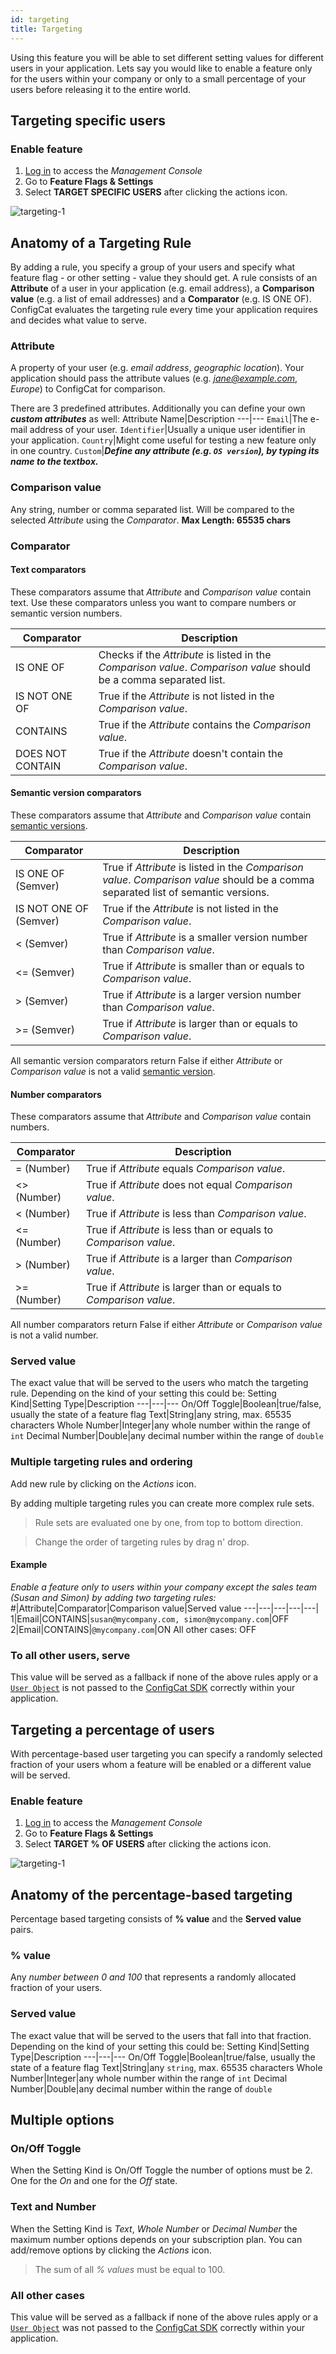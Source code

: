 ```yaml
---
id: targeting
title: Targeting
---
```

Using this feature you will be able to set different setting values for different users in your application. Lets say you would like to enable a feature only for the users within your company  or only to a small percentage of your users before releasing it to the entire world.

## Targeting specific users
### Enable feature
1. <a href="https://app.configcat.com/login" target="_blank">Log in</a> to access the *Management Console*
2. Go to **Feature Flags & Settings**
3. Select **TARGET SPECIFIC USERS** after clicking the actions icon.

![targeting-1](assets/targeting-1.png)

## Anatomy of a Targeting Rule
By adding a rule, you specify a group of your users and specify what feature flag - or other setting - value they should get. A rule consists of an **Attribute** of a user in your application (e.g. email address), a **Comparison value** (e.g. a list of email addresses) and a **Comparator** (e.g. IS ONE OF). ConfigCat evaluates the targeting rule every time your application requires and decides what value to serve.

### Attribute
A property of your user (e.g. *email address*, *geographic location*). Your application should pass the attribute values (e.g. *jane@example.com*, *Europe*) to ConfigCat for comparison.

There are 3 predefined attributes. Additionally you can define your own ***custom attributes*** as well:
Attribute Name|Description
---|---
`Email`|The e-mail address of your user.
`Identifier`|Usually a unique user identifier in your application.
`Country`|Might come useful for testing a new feature only in one country.
`Custom`|***Define any attribute (e.g. `OS version`), by typing its name to the textbox.***

### Comparison value
Any string, number or comma separated list. Will be compared to the selected *Attribute* using the *Comparator*. **Max Length: 65535 chars**

### Comparator

#### Text comparators

These comparators assume that *Attribute* and *Comparison value* contain text. Use these comparators unless you want to compare numbers or semantic version numbers.

Comparator|Description
---|---
IS ONE OF|Checks if the *Attribute* is listed in the *Comparison value*. *Comparison value* should be a comma separated list.
IS NOT ONE OF|True if the *Attribute* is not listed in the *Comparison value*.
CONTAINS|True if the *Attribute* contains the *Comparison value*.
DOES NOT CONTAIN|True if the *Attribute* doesn't contain the *Comparison value*.

#### Semantic version comparators

These comparators assume that *Attribute* and *Comparison value* contain <a target="_blank" href="https://semver.org/">semantic versions</a>.

Comparator|Description
---|---
IS ONE OF (Semver)|True if *Attribute* is listed in the *Comparison value*. *Comparison value* should be a comma separated list of semantic versions.
IS NOT ONE OF (Semver)|True if the *Attribute* is not listed in the *Comparison value*.
< (Semver)|True if *Attribute* is a smaller version number than *Comparison value*.
<= (Semver)|True if *Attribute* is smaller than or equals to *Comparison value*. 
\> (Semver)|True if *Attribute* is a larger version number than *Comparison value*.
\>= (Semver)|True if *Attribute* is larger than or equals to *Comparison value*. 

All semantic version comparators return False if either *Attribute* or *Comparison value* is not a valid <a target="_blank" href="https://semver.org/">semantic version</a>.

#### Number comparators

These comparators assume that *Attribute* and *Comparison value* contain numbers. 

Comparator|Description
---|---
= (Number)|True if *Attribute* equals *Comparison value*.
<> (Number)|True if *Attribute* does not equal *Comparison value*.
< (Number)|True if *Attribute* is less than *Comparison value*.
<= (Number)|True if *Attribute* is less than or equals to *Comparison value*. 
\> (Number)|True if *Attribute* is a larger than *Comparison value*.
\>= (Number)|True if *Attribute* is larger than or equals to *Comparison value*. 

All number comparators return False if either *Attribute* or *Comparison value* is not a valid number.

### Served value
The exact value that will be served to the users who match the targeting rule. Depending on the kind of your setting this could be:
Setting Kind|Setting Type|Description
---|---|---
On/Off Toggle|Boolean|true/false, usually the state of a feature flag
Text|String|any string, max. 65535 characters
Whole Number|Integer|any whole number within the range of `int`
Decimal Number|Double|any decimal number within the range of `double`

### Multiple targeting rules and ordering
Add new rule by clicking on the *Actions* icon.

By adding multiple targeting rules you can create more complex rule sets.
>Rule sets are evaluated one by one, from top to bottom direction.

>Change the order of targeting rules by drag n' drop.

#### Example
*Enable a feature only to users within your company except the sales team (Susan and Simon) by adding two targeting rules:*
#|Attribute|Comparator|Comparison value|Served value
---|---|---|---|---|
1|Email|CONTAINS|`susan@mycompany.com, simon@mycompany.com`|OFF
2|Email|CONTAINS|`@mycompany.com`|ON
All other cases: OFF

### To all other users, serve
This value will be served as a fallback if none of the above rules apply or a [`User Object`](advanced/user-object.md) is not passed to the [ConfigCat SDK](sdk-reference/overview.md) correctly within your application.

## Targeting a percentage of users
With percentage-based user targeting you can specify a randomly selected fraction of your users whom a feature will be enabled or a different value will be served.

### Enable feature
1. <a href="https://app.configcat.com/login" target="_blank">Log in</a> to access the *Management Console*
2. Go to **Feature Flags & Settings**
3. Select **TARGET % OF USERS** after clicking the actions icon.

![targeting-1](assets/targeting-1.png)

## Anatomy of the percentage-based targeting
Percentage based targeting consists of **% value** and the **Served value** pairs.
### % value
Any *number between 0 and 100* that represents a randomly allocated fraction of your users.
### Served value
The exact value that will be served to the users that fall into that fraction. Depending on the kind of your setting this could be:
Setting Kind|Setting Type|Description
---|---|---
On/Off Toggle|Boolean|true/false, usually the state of a feature flag
Text|String|any `string`, max. 65535 characters
Whole Number|Integer|any whole number within the range of `int`
Decimal Number|Double|any decimal number within the range of `double`

## Multiple options
### On/Off Toggle
When the Setting Kind is On/Off Toggle the number of options must be 2. One for the *On* and one for the *Off* state.
### Text and Number
When the Setting Kind is *Text*, *Whole Number* or *Decimal Number* the maximum number options depends on your subscription plan. You can add/remove options by clicking the *Actions* icon.

> The sum of all *% values* must be equal to 100.

### All other cases
This value will be served as a fallback if none of the above rules apply or a [`User Object`](advanced/user-object.md) was not passed to the [ConfigCat SDK](sdk-reference/overview.md) correctly within your application.
